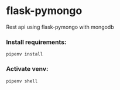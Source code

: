 # flask-pymongo
Rest api using flask-pymongo with mongodb

### Install requirements: ###
```
pipenv install
```
### Activate venv: ###
```
pipenv shell
```
